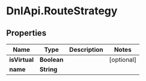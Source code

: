# DnlApi.RouteStrategy

## Properties
Name | Type | Description | Notes
------------ | ------------- | ------------- | -------------
**isVirtual** | **Boolean** |  | [optional] 
**name** | **String** |  | 


